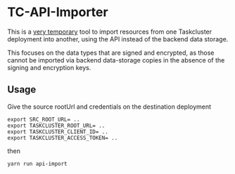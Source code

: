 # TC-API-Importer

This is a [very
temporary](https://github.com/taskcluster/taskcluster/issues/2523) tool to
import resources from one Taskcluster deployment into another, using the API
instead of the backend data storage.

This focuses on the data types that are signed and encrypted, as those cannot
be imported via backend data-storage copies in the absence of the signing and
encryption keys.

## Usage

Give the source rootUrl and credentials on the destination deployment

```shell
export SRC_ROOT_URL= ..
export TASKCLUSTER_ROOT_URL= ..
export TASKCLUSTER_CLIENT_ID= ..
export TASKCLUSTER_ACCESS_TOKEN= ..
```

then

```shell
yarn run api-import
```
